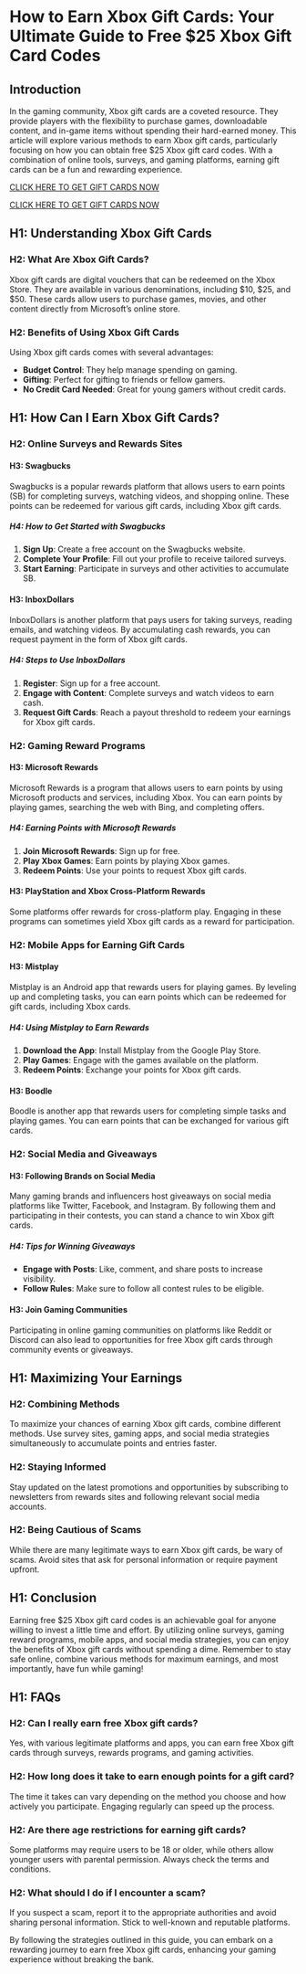 # How to Earn Xbox Gift Cards: Your Ultimate Guide to Free $25 Xbox Gift Card Codes

## Introduction

In the gaming community, Xbox gift cards are a coveted resource. They provide players with the flexibility to purchase games, downloadable content, and in-game items without spending their hard-earned money. This article will explore various methods to earn Xbox gift cards, particularly focusing on how you can obtain free $25 Xbox gift card codes. With a combination of online tools, surveys, and gaming platforms, earning gift cards can be a fun and rewarding experience.

[CLICK HERE TO GET GIFT CARDS NOW](https://todaylink.site/freegiftcard/)

[CLICK HERE TO GET GIFT CARDS NOW](https://todaylink.site/freegiftcard/)



## H1: Understanding Xbox Gift Cards

### H2: What Are Xbox Gift Cards?

Xbox gift cards are digital vouchers that can be redeemed on the Xbox Store. They are available in various denominations, including $10, $25, and $50. These cards allow users to purchase games, movies, and other content directly from Microsoft’s online store. 

### H2: Benefits of Using Xbox Gift Cards

Using Xbox gift cards comes with several advantages:
- **Budget Control**: They help manage spending on gaming.
- **Gifting**: Perfect for gifting to friends or fellow gamers.
- **No Credit Card Needed**: Great for young gamers without credit cards.

## H1: How Can I Earn Xbox Gift Cards?

### H2: Online Surveys and Rewards Sites

#### H3: Swagbucks

Swagbucks is a popular rewards platform that allows users to earn points (SB) for completing surveys, watching videos, and shopping online. These points can be redeemed for various gift cards, including Xbox gift cards.

##### H4: How to Get Started with Swagbucks
1. **Sign Up**: Create a free account on the Swagbucks website.
2. **Complete Your Profile**: Fill out your profile to receive tailored surveys.
3. **Start Earning**: Participate in surveys and other activities to accumulate SB.

#### H3: InboxDollars

InboxDollars is another platform that pays users for taking surveys, reading emails, and watching videos. By accumulating cash rewards, you can request payment in the form of Xbox gift cards.

##### H4: Steps to Use InboxDollars
1. **Register**: Sign up for a free account.
2. **Engage with Content**: Complete surveys and watch videos to earn cash.
3. **Request Gift Cards**: Reach a payout threshold to redeem your earnings for Xbox gift cards.

### H2: Gaming Reward Programs

#### H3: Microsoft Rewards

Microsoft Rewards is a program that allows users to earn points by using Microsoft products and services, including Xbox. You can earn points by playing games, searching the web with Bing, and completing offers.

##### H4: Earning Points with Microsoft Rewards
1. **Join Microsoft Rewards**: Sign up for free.
2. **Play Xbox Games**: Earn points by playing Xbox games.
3. **Redeem Points**: Use your points to request Xbox gift cards.

#### H3: PlayStation and Xbox Cross-Platform Rewards

Some platforms offer rewards for cross-platform play. Engaging in these programs can sometimes yield Xbox gift cards as a reward for participation.

### H2: Mobile Apps for Earning Gift Cards

#### H3: Mistplay

Mistplay is an Android app that rewards users for playing games. By leveling up and completing tasks, you can earn points which can be redeemed for gift cards, including Xbox cards.

##### H4: Using Mistplay to Earn Rewards
1. **Download the App**: Install Mistplay from the Google Play Store.
2. **Play Games**: Engage with the games available on the platform.
3. **Redeem Points**: Exchange your points for Xbox gift cards.

#### H3: Boodle

Boodle is another app that rewards users for completing simple tasks and playing games. You can earn points that can be exchanged for various gift cards.

### H2: Social Media and Giveaways

#### H3: Following Brands on Social Media

Many gaming brands and influencers host giveaways on social media platforms like Twitter, Facebook, and Instagram. By following them and participating in their contests, you can stand a chance to win Xbox gift cards.

##### H4: Tips for Winning Giveaways
- **Engage with Posts**: Like, comment, and share posts to increase visibility.
- **Follow Rules**: Make sure to follow all contest rules to be eligible.

#### H3: Join Gaming Communities

Participating in online gaming communities on platforms like Reddit or Discord can also lead to opportunities for free Xbox gift cards through community events or giveaways.

## H1: Maximizing Your Earnings

### H2: Combining Methods

To maximize your chances of earning Xbox gift cards, combine different methods. Use survey sites, gaming apps, and social media strategies simultaneously to accumulate points and entries faster.

### H2: Staying Informed

Stay updated on the latest promotions and opportunities by subscribing to newsletters from rewards sites and following relevant social media accounts.

### H2: Being Cautious of Scams

While there are many legitimate ways to earn Xbox gift cards, be wary of scams. Avoid sites that ask for personal information or require payment upfront.

## H1: Conclusion

Earning free $25 Xbox gift card codes is an achievable goal for anyone willing to invest a little time and effort. By utilizing online surveys, gaming reward programs, mobile apps, and social media strategies, you can enjoy the benefits of Xbox gift cards without spending a dime. Remember to stay safe online, combine various methods for maximum earnings, and most importantly, have fun while gaming!

## H1: FAQs

### H2: Can I really earn free Xbox gift cards?

Yes, with various legitimate platforms and apps, you can earn free Xbox gift cards through surveys, rewards programs, and gaming activities.

### H2: How long does it take to earn enough points for a gift card?

The time it takes can vary depending on the method you choose and how actively you participate. Engaging regularly can speed up the process.

### H2: Are there age restrictions for earning gift cards?

Some platforms may require users to be 18 or older, while others allow younger users with parental permission. Always check the terms and conditions.

### H2: What should I do if I encounter a scam?

If you suspect a scam, report it to the appropriate authorities and avoid sharing personal information. Stick to well-known and reputable platforms.

By following the strategies outlined in this guide, you can embark on a rewarding journey to earn free Xbox gift cards, enhancing your gaming experience without breaking the bank.
